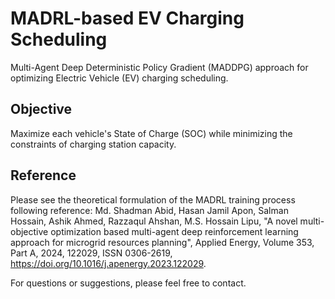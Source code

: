 # MADRL-based EV Charging Scheduling

Multi-Agent Deep Deterministic Policy Gradient (MADDPG) approach for optimizing Electric Vehicle (EV) charging scheduling. 
## Objective
Maximize each vehicle's State of Charge (SOC) while minimizing the constraints of charging station capacity.

## Reference
Please see the theoretical formulation of the MADRL training process following reference:
Md. Shadman Abid, Hasan Jamil Apon, Salman Hossain, Ashik Ahmed, Razzaqul Ahshan, M.S. Hossain Lipu,
"A novel multi-objective optimization based multi-agent deep reinforcement learning approach for microgrid resources planning",
Applied Energy, Volume 353, Part A, 2024, 122029, ISSN 0306-2619,
https://doi.org/10.1016/j.apenergy.2023.122029.

For questions or suggestions, please feel free to contact.

